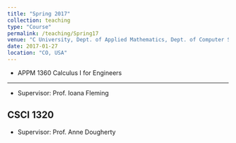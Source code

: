 ```yaml
---
title: "Spring 2017"
collection: teaching
type: "Course"
permalink: /teaching/Spring17
venue: "C University, Dept. of Applied Mathematics, Dept. of Computer Science"
date: 2017-01-27
location: "CO, USA"
---
```


* APPM 1360 Calculus I for Engineers
------
  * Supervisor: Prof. Ioana Fleming


CSCI 1320 
------
* Supervisor: Prof. Anne Dougherty


